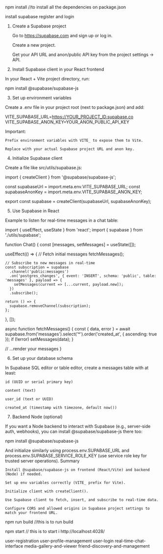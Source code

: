 npm install        //to install all the dependencies on package.json

install supabase register and login
1. Create a Supabase project

    Go to https://supabase.com and sign up or log in.

    Create a new project.

    Get your API URL and anon/public API key from the project settings → API.

2. Install Supabase client in your React frontend

In your React + Vite project directory, run:

npm install @supabase/supabase-js

3. Set up environment variables

Create a .env file in your project root (next to package.json) and add:

VITE_SUPABASE_URL=https://YOUR_PROJECT_ID.supabase.co
VITE_SUPABASE_ANON_KEY=YOUR_ANON_PUBLIC_API_KEY

Important:

    Prefix environment variables with VITE_ to expose them to Vite.

    Replace with your actual Supabase project URL and anon key.

4. Initialize Supabase client

Create a file like src/utils/supabase.js:

import { createClient } from '@supabase/supabase-js';

const supabaseUrl = import.meta.env.VITE_SUPABASE_URL;
const supabaseAnonKey = import.meta.env.VITE_SUPABASE_ANON_KEY;

export const supabase = createClient(supabaseUrl, supabaseAnonKey);

5. Use Supabase in React

Example to listen for real-time messages in a chat table:

import { useEffect, useState } from 'react';
import { supabase } from './utils/supabase';

function Chat() {
  const [messages, setMessages] = useState([]);

  useEffect(() => {
    // Fetch initial messages
    fetchMessages();

    // Subscribe to new messages in real-time
    const subscription = supabase
      .channel('public:messages')
      .on('postgres_changes', { event: 'INSERT', schema: 'public', table: 'messages' }, payload => {
        setMessages(current => [...current, payload.new]);
      })
      .subscribe();

    return () => {
      supabase.removeChannel(subscription);
    };
  }, []);

  async function fetchMessages() {
    const { data, error } = await supabase.from('messages').select('*').order('created_at', { ascending: true });
    if (!error) setMessages(data);
  }

  // ...render your messages
}

6. Set up your database schema

In Supabase SQL editor or table editor, create a messages table with at least:

    id (UUID or serial primary key)

    content (text)

    user_id (text or UUID)

    created_at (timestamp with timezone, default now())

7. Backend Node (optional)

If you want a Node backend to interact with Supabase (e.g., server-side auth, webhooks), you can install @supabase/supabase-js there too:

npm install @supabase/supabase-js

And initialize similarly using process.env.SUPABASE_URL and process.env.SUPABASE_SERVICE_ROLE_KEY (use service role key for trusted server operations).
Summary

    Install @supabase/supabase-js on frontend (React/Vite) and backend (Node) if needed.

    Set up env variables correctly (VITE_ prefix for Vite).

    Initialize client with createClient().

    Use Supabase client to fetch, insert, and subscribe to real-time data.

    Configure CORS and allowed origins in Supabase project settings to match your frontend URL.
    
npm run build     //this is to run build

npm start        //  this is to start 
i
http://localhost:4028/

user-registration
user-profile-management
user-login
real-time-chat-interface
media-gallery-and-viewer
friend-discovery-and-management

